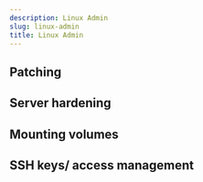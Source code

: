 ```yaml
---
description: Linux Admin
slug: linux-admin
title: Linux Admin
---
```


## Patching

## Server hardening

## Mounting volumes

## SSH keys/ access management
